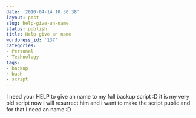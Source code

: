 ```yaml
---
date: '2010-04-14 10:30:38'
layout: post
slug: help-give-an-name
status: publish
title: Help give an name
wordpress_id: '137'
categories:
- Personal
- Technology
tags:
- backup
- bash
- script
---
```


I need your HELP to give an name to my full backup script :D it is my very old script now i will resurrect him and i want to make the script public and for that I need an name :D

